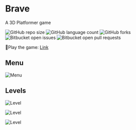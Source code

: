 # Brave
A 3D Platformer game 

![GitHub repo size](https://img.shields.io/github/repo-size/suzanadssantos/Brave?style=for-the-badge)
![GitHub language count](https://img.shields.io/github/languages/count/suzanadssantos/Brave?style=for-the-badge)
![GitHub forks](https://img.shields.io/github/forks/suzanadssantos/Brave?style=for-the-badge)
![Bitbucket open issues](https://img.shields.io/bitbucket/issues/suzanadssantos/Brave?style=for-the-badge)
![Bitbucket open pull requests](https://img.shields.io/bitbucket/pr-raw/suzanadssantos/Brave?style=for-the-badge)

🔗Play the game: <a href="https://suzanadossantos7.itch.io/brave">Link</a>

## Menu
![Menu](https://github.com/user-attachments/assets/6f1e9317-2618-4ae2-9209-d5a331df7e54)

## Levels

![Level](https://github.com/user-attachments/assets/c0cdd873-84c4-4b61-8004-5c39af4fc775)

![Level](https://github.com/user-attachments/assets/ab5bb985-b432-4aa7-a3ba-3b5bfdbcb614)

![Level](https://github.com/user-attachments/assets/114af2a9-d734-41fc-aa2d-1897f6bc2ad7)
